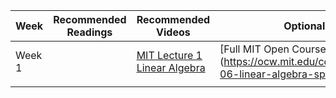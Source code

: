 | Week    | Recommended Readings                                  | Recommended Videos                          | Optional Resources|
|---------|-------------------------------------------------------|---------------------------------------------|-------------------|
| Week 1  |                   | [MIT Lecture 1 Linear Algebra](https://www.youtube.com/watch?v=ZK3O402wf1c) | [Full MIT Open Course on Linear Algebra] (https://ocw.mit.edu/courses/mathematics/18-06-linear-algebra-spring-2010/) |
|         |  | | 
